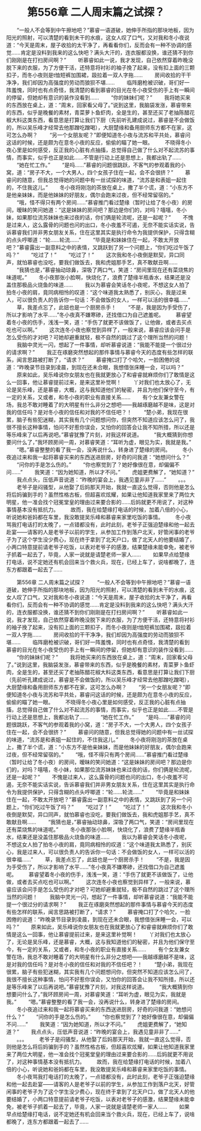 # 　　第556章 二人周末篇之试探？
　　“一般人不会等到中午擦地吧？”慕睿一语道破，她伸手所指的那块地板，因为阳光的照射，可以清楚的看到未干的水痕，这女人叹了口气，又对我和冬小夜说道：“今天是周末，屋子收拾的太干净了，再看看你们，反而会有一种不协调的感觉……肯定是没料到我来的这么快吧？满头大汗的，连衣服都没换，谁还猜不到你们刚刚是在打扫房间啊？”
　　听慕睿如此一说，我才发现，自己依然穿着昨晚没脱下来的衣服，为了方便干活，还特意将衬衫的袖子挽了起来，没有扣上面的三颗扣子，而冬小夜则是t恤短裤加围裙，趿拉着一双人字拖……
　　房间收拾的干干净净，我们却因为高强度的劳动而狼狈不堪……
　　临阵磨枪被识破，哥们好一阵羞愧，同时也有点奇怪，我清楚的看到慕睿的目光在冬小夜受伤的手上有一瞬间的停留，但她却有意识的装作没看到……
　　“你的妹妹们呢？”
　　我将她买来的东西放在桌上，道：“周末，回家看父母了。”说到这里，我脑袋发涨，慕睿带来的东西，似乎是晚餐的素材，青菜萝卜鱼虾肉，全是生的，甚至还买了老抽陈醋花椒大料这类东西，看意思是打算让我们下厨（先前听孔建成说过，慕睿是不会做饭的，所以吴乐峰才经常去他那蹭吃蹭喝），大厨楚缘和备用厨师东方都不在家，这可怎么办啊？
　　“另一个女朋友呢？”即便知道冬小夜与流苏和平共处，慕睿问这话的时候，还是颇为在意冬小夜的反应，偷偷的瞄了她一眼。
　　不晓得冬小夜心里是如何感受，反正我的心脏有点抽搐，总觉得自己做了什么对不起流苏的事情，而事实，似乎也正是如此……不管是行动上还是思想上，我都出轨了……
　　“她在忙工作。”
　　“是吗……”慕睿的问题很跳跃，不客气的参观着我的小窝，道：“房子不大，一个大男人，四个女孩子住在一起，会不会很挤？”
　　慕睿问的随意，但我总觉得她的问题中有一丝试探的味道，“流苏是和表姐一起住的，不住我这儿。”
　　冬小夜将刚泡的茶放在桌上，撒了半个谎，道：“小东方不是他亲妹妹，而是他妹妹的好朋友，偶尔会跑来过夜，但不经常留宿的。”
　　“哦，怪不得只有两个房间……”慕睿推门看过楚缘（暂时让给了冬小夜）的房间，暧昧的笑问她道：“这是妹妹的房间吧？那边是你们的，对吗？嘻嘻，冬小妹，如果那位流苏妹妹也来过夜的话，你们俩是轮流呢，还是一起呢？”
　　不愧是过来人，这么露骨的问题也问的出口，冬小夜羞不可遏，无奈不能实话实说，告诉慕睿我们并非男女朋友关系，住在这里其实是执行命令为我提供保护，只得含糊的点头哼唧道：“轮……轮流……”
　　“毕竟是和妹妹住在一起，不敢太开放吧？”慕睿露出一副意料之中的表情，又跳跃到了另一个问题上，“你们吃过午饭了吗？”
　　“吃过了！”
　　“吃过了！”
　　这次我和冬小夜倒是默契，异口同声，就怕慕睿也没吃，要我们做饭去，我和虎姐那手艺，真不敢献丑啊……
　　“我猜也是，”慕睿抽动琼鼻，深吸了两口气，笑道：“房间里现在还有菜烧焦的味道呢。”
　　冬小夜那张小脸啊，快烧化了，浪费了楚缘半瓶香水，结果还是没盖住那极品火烧鱼的味道……
　　我以为慕睿会笑话冬小夜呢，不想这女人拍了拍冬小夜的肩，竟同病相怜的叹道：“这个味道我太熟悉了，别灰心，我是过来人，可以很负责人的告诉你一句话：不会做饭的女人，一样可以活的很幸福……”
　　草，我差点忘了，此妞也是一个厨房杀手！
　　“不是，我是因为手受伤了，所以才影响了水平……”冬小夜真不嫌寒碜，还找借口为自己遮羞呢。
　　慕睿望着冬小夜的伤手，浅浅一笑，道：“手伤了就更不该做饭了，让他做，或者去买点吃也可以啊。”
　　这次连冬小夜也察觉到异样了，一般来说，慕睿应该会问手是怎么受伤的才对吧？可她却避重就轻，极不自然的跳过了这个理所当然的问题！
　　我脑中灵光一闪，想起了一件事情，却听慕睿说道：“我能不能提一个很过分的请求啊？”
　　我正在琢磨突然想起的那件事情与慕睿今天的态度有些怎样的联系，闻言思路被打断了，“请求？”
　　慕睿掩口打了个哈欠，一脸困倦的说道：“昨晚录节目录到凌晨，到现在还未合眼，我想借张床睡一会，可以吗？”
　　原来如此，吴乐峰说你女朋友也在我就更放心了和睿睿就麻烦你们了敢情是这么一回事，他让慕睿提前过来，是来这里补觉啊！
　　丫对我们也太放心了，无论是吴乐峰，还是慕睿，大概，这与我知道他们的秘密，并且为他们保守至今，有一定的关系，又或者，和冬小夜的职业有直接关系……
　　有个女友兼女警在场，我总不敢对睡着了的大明星有什么非分之想吧——我越琢磨越不是味，这是对我的信任吗？是对冬小夜的信任和对我的不信任吧？！
　　“楚小弟，我现在很累，脑子有些犯迷糊，其实我有几个问题想问你，但突然不知道应该怎么问了，我很不擅长这种事情，怕问不好惹你误会，又怕你的回答会让我不知所措，所以还是等乐峰来了以后再说吧。”慕睿犹豫了片刻，对我这样说道。
　　“我大概猜到你想要问什么了，”我环顾房间一周，对慕睿笑道：“耳听为虚，眼见为实，我就是我。”
　　“嗯。”慕睿整整的看了我一会，没再说什么，转身进了楚缘的房间。
　　冬小夜追过来和我一起将慕睿买来的东西送进厨房，好奇的问我道：“她想问什么？”
　　“问你的手是怎么伤的。”
　　“你也察觉到了？她好像很在意，却偏偏不问……”
　　我笑道：“因为她知道，所以才不问。”
　　虎姐更费解了，“她知道？”
　　我点点头，压低声音说道：“昨晚的宴会上，我遇见童非非了……”
　　。。。
　　老爷子是闷骚型，从他娶了后妈那天开始，我就一直这么觉得，否则他是怎么将后妈骗到手的？虽然性格古板，但超喜欢炫耀，如果让他知道我家里来了两位大明星，他一准会找个冠冕堂皇的理由过来要合影的……后妈就更不用说了，对这种事情基本没有抵抗力。
　　故而，我在给楚缘打电话的时候，加着八倍的小心，听说她和爸妈都在车里，我没敢提吴乐峰和慕睿来家里吃饭的事情。
　　冬小夜骂我打电话打的太晚了，一点错都没有，此时此刻，老爷子正强迫楚缘和他一起去赴宴——请客的人是老爷子以前的学生，从参加工作到落户北天，好管闲事的老爷子为了这个学生没少费心，现在终于拿到了北天户口，做了北天人的他要结婚了，小两口特意提前请老爷子吃饭，以表对老爷子的感激，结果楚缘未能幸免，被老爷子抓着一起去了，毕竟，人家一说就是请楚老师一家人……
　　如果早点给楚缘打电话，说不定她还有机会回来当个救火兵，现在，已经上车了，说啥都晚了，连东方都跟着一起去了……

　　第556章 二人周末篇之试探？
　　“一般人不会等到中午擦地吧？”慕睿一语道破，她伸手所指的那块地板，因为阳光的照射，可以清楚的看到未干的水痕，这女人叹了口气，又对我和冬小夜说道：“今天是周末，屋子收拾的太干净了，再看看你们，反而会有一种不协调的感觉……肯定是没料到我来的这么快吧？满头大汗的，连衣服都没换，谁还猜不到你们刚刚是在打扫房间啊？”
　　听慕睿如此一说，我才发现，自己依然穿着昨晚没脱下来的衣服，为了方便干活，还特意将衬衫的袖子挽了起来，没有扣上面的三颗扣子，而冬小夜则是t恤短裤加围裙，趿拉着一双人字拖……
　　房间收拾的干干净净，我们却因为高强度的劳动而狼狈不堪……
　　临阵磨枪被识破，哥们好一阵羞愧，同时也有点奇怪，我清楚的看到慕睿的目光在冬小夜受伤的手上有一瞬间的停留，但她却有意识的装作没看到……
　　“你的妹妹们呢？”
　　我将她买来的东西放在桌上，道：“周末，回家看父母了。”说到这里，我脑袋发涨，慕睿带来的东西，似乎是晚餐的素材，青菜萝卜鱼虾肉，全是生的，甚至还买了老抽陈醋花椒大料这类东西，看意思是打算让我们下厨（先前听孔建成说过，慕睿是不会做饭的，所以吴乐峰才经常去他那蹭吃蹭喝），大厨楚缘和备用厨师东方都不在家，这可怎么办啊？
　　“另一个女朋友呢？”即便知道冬小夜与流苏和平共处，慕睿问这话的时候，还是颇为在意冬小夜的反应，偷偷的瞄了她一眼。
　　不晓得冬小夜心里是如何感受，反正我的心脏有点抽搐，总觉得自己做了什么对不起流苏的事情，而事实，似乎也正是如此……不管是行动上还是思想上，我都出轨了……
　　“她在忙工作。”
　　“是吗……”慕睿的问题很跳跃，不客气的参观着我的小窝，道：“房子不大，一个大男人，四个女孩子住在一起，会不会很挤？”
　　慕睿问的随意，但我总觉得她的问题中有一丝试探的味道，“流苏是和表姐一起住的，不住我这儿。”
　　冬小夜将刚泡的茶放在桌上，撒了半个谎，道：“小东方不是他亲妹妹，而是他妹妹的好朋友，偶尔会跑来过夜，但不经常留宿的。”
　　“哦，怪不得只有两个房间……”慕睿推门看过楚缘（暂时让给了冬小夜）的房间，暧昧的笑问她道：“这是妹妹的房间吧？那边是你们的，对吗？嘻嘻，冬小妹，如果那位流苏妹妹也来过夜的话，你们俩是轮流呢，还是一起呢？”
　　不愧是过来人，这么露骨的问题也问的出口，冬小夜羞不可遏，无奈不能实话实说，告诉慕睿我们并非男女朋友关系，住在这里其实是执行命令为我提供保护，只得含糊的点头哼唧道：“轮……轮流……”
　　“毕竟是和妹妹住在一起，不敢太开放吧？”慕睿露出一副意料之中的表情，又跳跃到了另一个问题上，“你们吃过午饭了吗？”
　　“吃过了！”
　　“吃过了！”
　　这次我和冬小夜倒是默契，异口同声，就怕慕睿也没吃，要我们做饭去，我和虎姐那手艺，真不敢献丑啊……
　　“我猜也是，”慕睿抽动琼鼻，深吸了两口气，笑道：“房间里现在还有菜烧焦的味道呢。”
　　冬小夜那张小脸啊，快烧化了，浪费了楚缘半瓶香水，结果还是没盖住那极品火烧鱼的味道……
　　我以为慕睿会笑话冬小夜呢，不想这女人拍了拍冬小夜的肩，竟同病相怜的叹道：“这个味道我太熟悉了，别灰心，我是过来人，可以很负责人的告诉你一句话：不会做饭的女人，一样可以活的很幸福……”
　　草，我差点忘了，此妞也是一个厨房杀手！
　　“不是，我是因为手受伤了，所以才影响了水平……”冬小夜真不嫌寒碜，还找借口为自己遮羞呢。
　　慕睿望着冬小夜的伤手，浅浅一笑，道：“手伤了就更不该做饭了，让他做，或者去买点吃也可以啊。”
　　这次连冬小夜也察觉到异样了，一般来说，慕睿应该会问手是怎么受伤的才对吧？可她却避重就轻，极不自然的跳过了这个理所当然的问题！
　　我脑中灵光一闪，想起了一件事情，却听慕睿说道：“我能不能提一个很过分的请求啊？”
　　我正在琢磨突然想起的那件事情与慕睿今天的态度有些怎样的联系，闻言思路被打断了，“请求？”
　　慕睿掩口打了个哈欠，一脸困倦的说道：“昨晚录节目录到凌晨，到现在还未合眼，我想借张床睡一会，可以吗？”
　　原来如此，吴乐峰说你女朋友也在我就更放心了和睿睿就麻烦你们了敢情是这么一回事，他让慕睿提前过来，是来这里补觉啊！
　　丫对我们也太放心了，无论是吴乐峰，还是慕睿，大概，这与我知道他们的秘密，并且为他们保守至今，有一定的关系，又或者，和冬小夜的职业有直接关系……
　　有个女友兼女警在场，我总不敢对睡着了的大明星有什么非分之想吧——我越琢磨越不是味，这是对我的信任吗？是对冬小夜的信任和对我的不信任吧？！
　　“楚小弟，我现在很累，脑子有些犯迷糊，其实我有几个问题想问你，但突然不知道应该怎么问了，我很不擅长这种事情，怕问不好惹你误会，又怕你的回答会让我不知所措，所以还是等乐峰来了以后再说吧。”慕睿犹豫了片刻，对我这样说道。
　　“我大概猜到你想要问什么了，”我环顾房间一周，对慕睿笑道：“耳听为虚，眼见为实，我就是我。”
　　“嗯。”慕睿整整的看了我一会，没再说什么，转身进了楚缘的房间。
　　冬小夜追过来和我一起将慕睿买来的东西送进厨房，好奇的问我道：“她想问什么？”
　　“问你的手是怎么伤的。”
　　“你也察觉到了？她好像很在意，却偏偏不问……”
　　我笑道：“因为她知道，所以才不问。”
　　虎姐更费解了，“她知道？”
　　我点点头，压低声音说道：“昨晚的宴会上，我遇见童非非了……”
　　。。。
　　老爷子是闷骚型，从他娶了后妈那天开始，我就一直这么觉得，否则他是怎么将后妈骗到手的？虽然性格古板，但超喜欢炫耀，如果让他知道我家里来了两位大明星，他一准会找个冠冕堂皇的理由过来要合影的……后妈就更不用说了，对这种事情基本没有抵抗力。
　　故而，我在给楚缘打电话的时候，加着八倍的小心，听说她和爸妈都在车里，我没敢提吴乐峰和慕睿来家里吃饭的事情。
　　冬小夜骂我打电话打的太晚了，一点错都没有，此时此刻，老爷子正强迫楚缘和他一起去赴宴——请客的人是老爷子以前的学生，从参加工作到落户北天，好管闲事的老爷子为了这个学生没少费心，现在终于拿到了北天户口，做了北天人的他要结婚了，小两口特意提前请老爷子吃饭，以表对老爷子的感激，结果楚缘未能幸免，被老爷子抓着一起去了，毕竟，人家一说就是请楚老师一家人……
　　如果早点给楚缘打电话，说不定她还有机会回来当个救火兵，现在，已经上车了，说啥都晚了，连东方都跟着一起去了……
